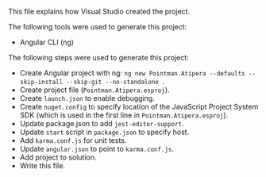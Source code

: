 This file explains how Visual Studio created the project.

The following tools were used to generate this project:
- Angular CLI (ng)

The following steps were used to generate this project:
- Create Angular project with ng: `ng new Pointman.Atipera --defaults --skip-install --skip-git --no-standalone `.
- Create project file (`Pointman.Atipera.esproj`).
- Create `launch.json` to enable debugging.
- Create `nuget.config` to specify location of the JavaScript Project System SDK (which is used in the first line in `Pointman.Atipera.esproj`).
- Update package.json to add `jest-editor-support`.
- Update `start` script in `package.json` to specify host.
- Add `karma.conf.js` for unit tests.
- Update `angular.json` to point to `karma.conf.js`.
- Add project to solution.
- Write this file.
